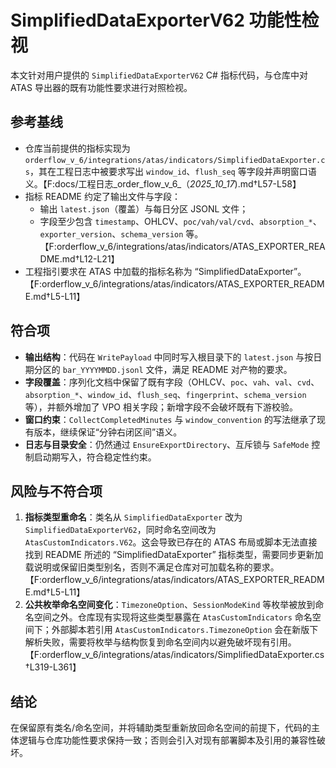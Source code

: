 # SimplifiedDataExporterV62 功能性检视

本文针对用户提供的 `SimplifiedDataExporterV62` C# 指标代码，与仓库中对 ATAS 导出器的既有功能性要求进行对照检视。

## 参考基线
- 仓库当前提供的指标实现为 `orderflow_v_6/integrations/atas/indicators/SimplifiedDataExporter.cs`，其在工程日志中被要求写出 `window_id`、`flush_seq` 等字段并声明窗口语义。【F:docs/工程日志_order_flow_v_6_（_2025_10_17_).md†L57-L58】
- 指标 README 约定了输出文件与字段：
  - 输出 `latest.json`（覆盖）与每日分区 JSONL 文件；
  - 字段至少包含 `timestamp`、OHLCV、`poc/vah/val/cvd`、`absorption_*`、`exporter_version`、`schema_version` 等。【F:orderflow_v_6/integrations/atas/indicators/ATAS_EXPORTER_README.md†L12-L21】
- 工程指引要求在 ATAS 中加载的指标名称为 “SimplifiedDataExporter”。【F:orderflow_v_6/integrations/atas/indicators/ATAS_EXPORTER_README.md†L5-L11】

## 符合项
- **输出结构**：代码在 `WritePayload` 中同时写入根目录下的 `latest.json` 与按日期分区的 `bar_YYYYMMDD.jsonl` 文件，满足 README 对产物的要求。
- **字段覆盖**：序列化文档中保留了既有字段（OHLCV、`poc`、`vah`、`val`、`cvd`、`absorption_*`、`window_id`、`flush_seq`、`fingerprint`、`schema_version` 等），并额外增加了 VPO 相关字段；新增字段不会破坏既有下游校验。
- **窗口约束**：`CollectCompletedMinutes` 与 `window_convention` 的写法继承了现有版本，继续保证“分钟右闭区间”语义。
- **日志与目录安全**：仍然通过 `EnsureExportDirectory`、互斥锁与 `SafeMode` 控制启动期写入，符合稳定性约束。

## 风险与不符合项
1. **指标类型重命名**：类名从 `SimplifiedDataExporter` 改为 `SimplifiedDataExporterV62`，同时命名空间改为 `AtasCustomIndicators.V62`。这会导致已存在的 ATAS 布局或脚本无法直接找到 README 所述的 “SimplifiedDataExporter” 指标类型，需要同步更新加载说明或保留旧类型别名，否则不满足仓库对可加载名称的要求。【F:orderflow_v_6/integrations/atas/indicators/ATAS_EXPORTER_README.md†L5-L11】
2. **公共枚举命名空间变化**：`TimezoneOption`、`SessionModeKind` 等枚举被放到命名空间之外。仓库现有实现将这些类型暴露在 `AtasCustomIndicators` 命名空间下；外部脚本若引用 `AtasCustomIndicators.TimezoneOption` 会在新版下解析失败，需要将枚举与结构恢复到命名空间内以避免破坏现有引用。【F:orderflow_v_6/integrations/atas/indicators/SimplifiedDataExporter.cs†L319-L361】

## 结论
在保留原有类名/命名空间，并将辅助类型重新放回命名空间的前提下，代码的主体逻辑与仓库功能性要求保持一致；否则会引入对现有部署脚本及引用的兼容性破坏。
